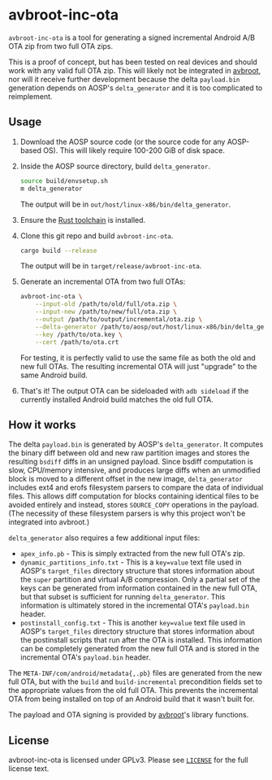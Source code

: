 # avbroot-inc-ota

`avbroot-inc-ota` is a tool for generating a signed incremental Android A/B OTA zip from two full OTA zips.

This is a proof of concept, but has been tested on real devices and should work with any valid full OTA zip. This will likely not be integrated in [avbroot](https://github.com/chenxiaolong/avbroot), nor will it receive further development because the delta `payload.bin` generation depends on AOSP's `delta_generator` and it is too complicated to reimplement.

## Usage

1. Download the AOSP source code (or the source code for any AOSP-based OS). This will likely require 100-200 GiB of disk space.

2. Inside the AOSP source directory, build `delta_generator`.

    ```bash
    source build/envsetup.sh
    m delta_generator
    ```

    The output will be in `out/host/linux-x86/bin/delta_generator`.

3. Ensure the [Rust toolchain](https://www.rust-lang.org/) is installed.

4. Clone this git repo and build `avbroot-inc-ota`.

    ```bash
    cargo build --release
    ```

    The output will be in `target/release/avbroot-inc-ota`.

5. Generate an incremental OTA from two full OTAs:

    ```bash
    avbroot-inc-ota \
        --input-old /path/to/old/full/ota.zip \
        --input-new /path/to/new/full/ota.zip \
        --output /path/to/output/incremental/ota.zip \
        --delta-generator /path/to/aosp/out/host/linux-x86/bin/delta_generator \
        --key /path/to/ota.key \
        --cert /path/to/ota.crt
    ```

    For testing, it is perfectly valid to use the same file as both the old and new full OTAs. The resulting incremental OTA will just "upgrade" to the same Android build.

6. That's it! The output OTA can be sideloaded with `adb sideload` if the currently installed Android build matches the old full OTA.

## How it works

The delta `payload.bin` is generated by AOSP's `delta_generator`. It computes the binary diff between old and new raw partition images and stores the resulting `bsdiff` diffs in an unsigned payload. Since bsdiff computation is slow, CPU/memory intensive, and produces large diffs when an unmodified block is moved to a different offset in the new image, `delta_generator` includes ext4 and erofs filesystem parsers to compare the data of individual files. This allows diff computation for blocks containing identical files to be avoided entirely and instead, stores `SOURCE_COPY` operations in the payload. (The necessity of these filesystem parsers is why this project won't be integrated into avbroot.)

`delta_generator` also requires a few additional input files:

* `apex_info.pb` - This is simply extracted from the new full OTA's zip.
* `dynamic_partitions_info.txt` - This is a `key=value` text file used in AOSP's `target_files` directory structure that stores information about the `super` partition and virtual A/B compression. Only a partial set of the keys can be generated from information contained in the new full OTA, but that subset is sufficient for running `delta_generator`. This information is ultimately stored in the incremental OTA's `payload.bin` header.
* `postinstall_config.txt` - This is another `key=value` text file used in AOSP's `target_files` directory structure that stores information about the postinstall scripts that run after the OTA is installed. This information can be completely generated from the new full OTA and is stored in the incremental OTA's `payload.bin` header.

The `META-INF/com/android/metadata{,.pb}` files are generated from the new full OTA, but with the `build` and `build-incremental` precondition fields set to the appropriate values from the old full OTA. This prevents the incremental OTA from being installed on top of an Android build that it wasn't built for.

The payload and OTA signing is provided by [avbroot](https://github.com/chenxiaolong/avbroot)'s library functions.

## License

avbroot-inc-ota is licensed under GPLv3. Please see [`LICENSE`](./LICENSE) for the full license text.
